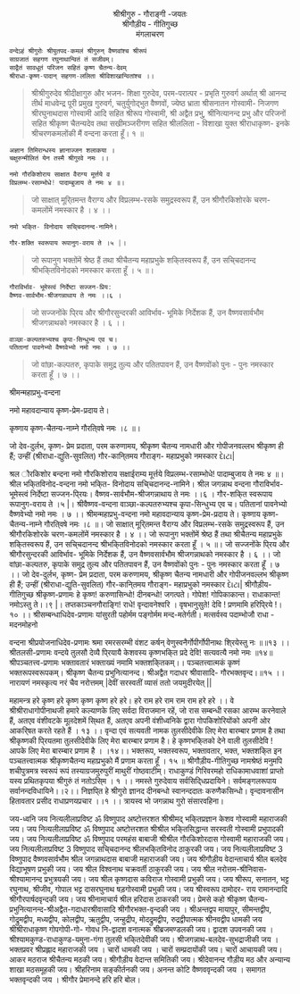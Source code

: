 <center>श्रीश्रीगुरु - गौराङ्गी -जयतः</center>
<center>श्रीगौड़ीय - गीतिगुच्छ</center>
<center>मंगलाचरण</center>

```jsx title="मंगलाचरण"
वन्देऽहं श्रीगुरोः श्रीयुतपद-कमलं श्रीगुरुन् वैष्णवांश्च श्रीरूपं‌ 
साग्रजातं सहगण रघुनाथान्वितं तं सजीवम्। 
साद्वैतं सावधूतं परिजन सहितं कृष्ण चैतन्य-देवम् 
श्रीराधा-कृष्ण-पादान् सहगण-ललिता श्रीविशाखान्वितांश्च ।। 
```

> श्रीश्रीगुरुदेव श्रीदीक्षागुरु और भजन- शिक्षा गुरुदेव, परम-परात्पर - प्रभृति गुरुवर्ग अर्थात् श्री आनन्द तीर्थ माधवेन्द्र पूरी प्रमुख गुरुवर्ग, चतुर्युगोद्भुत वैष्णवों, ज्येष्ठ भ्राता श्रीसनातन गोस्वामी- निजगण श्रीरघुनाथदास गोस्वामी आदि सहित श्रीरूप गोस्वामी, श्री अद्वैत प्रभु, श्रीनित्यानन्द प्रभु और परिजनों सहित श्रीकृष्ण चैतन्यदेव तथा सखीमञ्जरीगण सहित श्रीललिता - विशाखा युक्त श्रीराधाकृष्ण- इनके श्रीचरणकमलोंकी मैं वन्दना करता हूँ। १ ॥
>


```jsx title="श्रीगुरु-प्रणामः"
अज्ञान तिमिरान्धस्य ज्ञानाज्जन शलाकया । 
चक्षुरुन्मीलितं येन तस्मै श्रीगुरवे नमः ।।
```


```jsx title="श्रील गौरकिशोर वन्दना"
नमो गौरकिशोराय साक्षात वैराग्य मूर्त्तये व
विप्रलम्भ-रसाम्भोधे! पादाम्बुजाय ते नमः ४ ॥।
```



> जो साक्षात् मूरि्तमन्त वैराग्य और विप्रलम्भ-रसके समुद्रस्वरूप हैं, उन श्रीगौरकिशोरके चरण-कमलोंमें नमस्कार है । ४ ।।





```jsx title="श्रील भकि्तविनोद-वन्दना "
नमो भकि्त- विनोदाय सचि्चदानन्द-नामिने।

गौर-शक्ति स्वरूपाय रूपानुग-वराय ते ।५ |।
```



> जो रूपानुग भक्तोंमें श्रेष्ठ हैं तथा श्रीचैतन्य महाप्रभुके शकि्तस्वरूप हैं, उन सचि्चदानन्द श्रीभकि्तविनोदको नमस्कार करता हूँ । ५ ॥।



```jsx title="श्रील जगन्नाथ वन्दना"
गौराविर्भाव- भूमेस्त्वं निर्देष्टा सज्जन-प्रिय: 
वैष्णव-सार्वभौम-श्रीजगन्नाथाय ते नमः ।।६ ।
```



> जो सज्जनोंके पि्रय और श्रीगौरसुन्दरकी आविर्भाव- भूमिके निर्देशक हैं, उन वैष्णवसार्वभौम श्रीजगन्नाथको नमस्कार है । ६ ।।



```jsx title="श्रीवैष्णव-वन्दना"
वाञ्छा-कल्पतरुभ्यश्च कृपा-सिन्धुभ्य एव च। 
पतितानां पावनेभ्यो वैष्णवेभ्यो नमो नमः । ७ ।।
```



> जो वांछा-कल्पतरु, कृपाके समुद्र तुल्य और पतितपावन हैं, उन वैष्णवोंको पुनः - पुनः नमस्कार करता हूँ । ७ ।।



श्रीमन्महाप्रभु-वन्दना



नमो महावदान्याय कृष्ण-प्रेम-प्रदाय ते। 

कृष्णाय कृष्ण-चैतन्य-नाम्ने गौरति्वषे नमः ।८ ॥।



जो देव-दुर्लभ, कृष्ण- प्रेम प्रदाता, परम करुणामय, श्रीकृष्ण चैतन्य नामधारी और गोपीजनवल्लभ श्रीकृष्ण ही हैं; उन्हीं (श्रीराधा-द्युति-सुवलित) गौर-कानि्तमय गौराङ्ग- महाप्रभुको नमस्कार દેાટા|



श्रल ौरकिशोर बन्दना
नमो गौरकिशोराय सक्षाईराम्य मूर्त्तये विप्रलम्भ-रसाम्भोधे! पादाम्बुजाय ते नमः ४ ॥।
श्रील भकि्तविनोद-वन्दना नमो भकि्त- विनोदाय सचि्चदानन्द-नामिने।
श्रील जगन्नाथ वन्दना
गौराविर्भाव- भूमेस्त्वं निर्देष्टा सज्जन-पि्रयः। वैष्णव-सार्वभौम-श्रीजगन्नाथाय ते नमः ।।६ ।
गौर-शकि्त स्वरूपाय रूपानुग-वराय ते ।५ |। श्रीवैष्णव-वन्दना
वाञ्छा-कल्पतरुभ्यश्च कृपा-सिन्धुभ्य एव च। पतितानां पावनेभ्यो वैष्णवेभ्यो नमो नमः । ७ ।।
श्रीमन्महाप्रभु-वन्दना
नमो महावदान्याय कृष्ण-प्रेम-प्रदाय ते। कृष्णाय कृष्ण-चैतन्य-नाम्ने गौरति्वषे नमः ।८ ॥।
जो साक्षात् मूरि्तमन्त वैराग्य और विप्रलम्भ-रसके समुद्रस्वरूप हैं, उन श्रीगौरकिशोरके चरण-कमलोंमें नमस्कार है । ४ ।।
जो रूपानुग भक्तोंमें श्रेष्ठ हैं तथा श्रीचैतन्य महाप्रभुके शकि्तस्वरूप
हैं, उन सचि्चदानन्द श्रीभकि्तविनोदको नमस्कार करता हूँ । ५ ॥। जो सज्जनोंके पि्रय और श्रीगौरसुन्दरकी आविर्भाव- भूमिके निर्देशक हैं, उन वैष्णवसार्वभौम श्रीजगन्नाथको नमस्कार है । ६ ।।
जो वांछा-कल्पतरु, कृपाके समुद्र तुल्य और पतितपावन हैं, उन वैष्णवोंको पुनः - पुनः नमस्कार करता हूँ । ७ ।। जो देव-दुर्लभ, कृष्ण- प्रेम प्रदाता, परम करुणामय, श्रीकृष्ण चैतन्य नामधारी और गोपीजनवल्लभ श्रीकृष्ण ही हैं; उन्हीं (श्रीराधा-द्युति-सुवलित) गौर-कानि्तमय गौराङ्ग- महाप्रभुको नमस्कार દેાટા|
श्रीगौड़ीय-गीतिगुच्छ
श्रीकृष्ण-प्रणामः
हे कृष्ण! करुणासिन्धो! दीनबन्धो! जगत्पते। गोपेश! गोपिकाकान्त। राधाकान्त! नमोऽस्तु ते।।९ |।
तप्तकाञ्चनगौराङि्ग! राधे! वृन्दावनेश्वरि । वृषभानुसुते! देवि ! प्रणमामि हरिपि्रये !। १० ।।
श्रीसम्बन्धाधिदेव-प्रणामः
यांसुरती पहोर्मम
पङ्गोर्मम मन्द-मतेर्गती।
मत्सर्वस्व पदाम्भोजौ राधा - मदनमोहनो



वन्दना
श्रीप्रयोजनाधिदेव-प्रणामः
श्रमा रमरसरम्भी वंशट कर्षन् वेणुस्वनैर्गोपीर्गोपीनाथः शि्रयेस्तु नः ॥॥१३ ।।
श्रीतलसी-प्रणामः
वन्दये तुलसौ देव्यै पि्रयायै केशवस्य
कृष्णभकि्त प्रदे देवि! सत्यवत्यै नमो नमः ॥१४॥
श्रीपञ्चतत्त्व-प्रणामः
भक्तावतारं भक्ताख्यं नमामि भक्तशकि्तकम्।।
पञ्चतत्त्वात्मकं कृष्णं भक्तरूपस्वरूपकम्। श्रीकृष्ण चैतन्य प्रभुनित्यानन्द। श्रीअद्वैत गदाधर श्रीवासादि- गौरभक्तवृन्द।॥१५ ।। 
नारायणं नमस्कृत्य नरं चैव नरोत्तमम् |देवीं सरस्वतीं व्यासं ततो जयमुदीरयेत् ||

महामन्त्र
हरे कृष्ण हरे कृष्ण कृष्ण कृष्ण हरे हरे। हरे राम हरे राम राम राम हरे हरे ।।
वे श्रीश्रीराधागोपीनाथजी हमारे कल्याणके लिए सर्वदा विराजमान रहें, जो रास सम्बन्धी रसका आरम्भ करनेवाले हैं, अतएव वंशीवटके मूलदेशमें सि्थत हैं, अतएव अपनी वंशीध्वनिके द्वारा गोपकिशोरियोंको अपनी ओर आकरि्षत करते रहते हैं । १३ ।। वृन्दा एवं सत्यवती नामक तुलसीदेवीके लिए मेरा बारम्बार प्रणाम है तथा श्रीकृष्णकी पि्रयतमा तुलसीदेवीके लिए मेरा बारम्बार प्रणाम है। हे कृष्णभकि्तको देने वाली तुलसीदेवि ! आपके लिए मेरा बारम्बार प्रणाम है । ।१४।।
भक्तरूप, भक्तस्वरूप, भक्तावतार, भक्त, भक्तशकि्त इन पञ्चतत्त्वात्मक श्रीकृष्णचैतन्य महाप्रभुको मैं प्रणाम करता हूँ । १५ ॥
श्रीगौड़ीय-गीतिगुच्छ
नामश्रेष्ठं मनुमपि शचीपुत्रमत्र स्वरूपं
रूपं तस्याग्रजमुरुपुरीं
माथुरीं गोष्ठवाटीम्।
राधाकुण्डं गिरिवरमहो राधिकामाधवाशां
प्राप्तो यस्य प्रथितकृपया श्रीगुरुं तं नतोऽसि्म । १ ।।
नमस्ते गुरुदेवाय सर्वसिदि्धप्रदायिने। सर्वमङ्गलरूपाय सर्वानन्दविधायिने।।२।।
निज्ञपि्त
हे श्रीगुरो ज्ञानद दीनबन्धो
स्वानन्ददातः करुणैकसिन्धो।
वृन्दावनासीन हितावतार
प्रसीद
राधाप्रणयप्रचार ।।१ ।।
त्रायस्व
भो जगन्नाथ
गुरो संसारवहिना।



जय-ध्वनि
जय नित्यलीलाप्रविष्ट ॐ विष्णुपाद अष्टोत्तरशत श्रीश्रीमद् भकि्तप्रज्ञान केशव गोस्वामी महाराजकी जय।
जय नित्यलीलाप्रविष्ट ॐ विष्णुपाद अष्टोत्तरशत श्रीश्रील भकि्तसिद्धान्त सरस्वती गोस्वामी प्रभुपादकी जय।
जय नित्यलीलाप्रविष्ट ॐ विष्णुपाद परमहंस बाबाजी श्रीश्रील गौरकिशोरदास गोस्वामी महाराजकी जय।
जय नित्यलीलाप्रविष्ट 3 विष्णुपाद सचि्चदानन्द श्रीलभकि्तविनोद
ठाकुरकी जय। जय नित्यलीलाप्रविष्ट 3 विष्णुपाद वैष्णवसार्वभौम श्रील जगन्नाथदास बाबाजी महाराजकी जय।
जय श्रीगौड़ीय वेदान्ताचार्य श्रील बलदेव विद्याभूषण प्रभुकी जय।
जय श्रील विश्वनाथ चक्रवर्ती ठाकुरकी जय।
जय श्रील नरोत्तम-श्रीनिवास-श्रीश्यामानन्द प्रभुत्रयकी जय। 
जय श्रील कृष्णदास कविराज गोस्वामी प्रभुकी जय। 
जय श्रीरूप, सनातन, भट्ट रघुनाथ, श्रीजीव, गोपाल भट्ट
दासरघुनाथ षड़गोस्वामी प्रभुकी जय।
जय श्रीस्वरूप दामोदर- राय रामानन्दादि श्रीगौरपार्षदवृन्दकी जय। 
जय श्रीनामाचार्य श्रील हरिदास ठाकरकी जय। 
प्रेमसे कहो श्रीकृष्ण चैतन्य-प्रभुनित्यानन्द-श्रीअद्वैत-गदाधारश्रीवासादि श्रीगौरभक्त-वृन्दकी जय । 
श्रीअन्तद्वप मायापुर, सीमन्तद्वीप, गोद्रुमद्वीप, मध्यद्वीप, कोलद्वीप, ऋतुद्वीप, जन्हुद्रीप, मोदद्रुमद्वीप, रुद्रद्वीपात्मक श्रीनवद्वीप धामकी जय श्रीश्रीराधाकृष्ण गोपगोपी-गो- गोवध नि-द्वादश वनात्मक श्रीब्रजमण्डलकी जय।
द्वादश उपवनकी जय । श्रीश्यामकुण्ड-राधाकुण्ड-यमुना-गंगा
तुलसी भकि्तदेवीकी जय। श्रीजगन्नाथ-बलदेव-सुभद्राजीकी जय । भक्तप्रवर
श्रीप्रह्लाद महाराजकी जय । चारों धामकी जय । चारों सम्प्रदायोंकी जय।
चारों आचायकी जय। आकर मठराज श्रीचैतन्य मठकी जय।
श्रीगौड़ीय वेदान्त समितिकी जय। श्रीदेवानन्द गौड़ीय मठ और
अन्यान्य शाखा मठसमूहकी जय। श्रीहरिनाम सङ्कीर्तनकी जय।
अनन्त कोटि वैष्णववृन्दकी जय । समागत भक्तवृन्दकी जय । श्रीगौर
प्रेमानन्दे हरि हरि बोल।